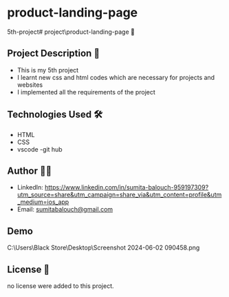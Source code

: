 # product-landing-page
5th-project# project\product-landing-page 🚀

## Project Description 📝

- This is my 5th project
- I learnt new css and html codes which are necessary for projects and websites
- I implemented all the requirements of the project

## Technologies Used 🛠️
- HTML
- CSS
- vscode
-git hub


## Author 👩‍💻
- LinkedIn: https://www.linkedin.com/in/sumita-balouch-959197309?utm_source=share&utm_campaign=share_via&utm_content=profile&utm_medium=ios_app
- Email: sumitabalouch@gmail.com

## Demo
C:\Users\Black Store\Desktop\Screenshot 2024-06-02 090458.png

## License 📜
no license were added to this project.